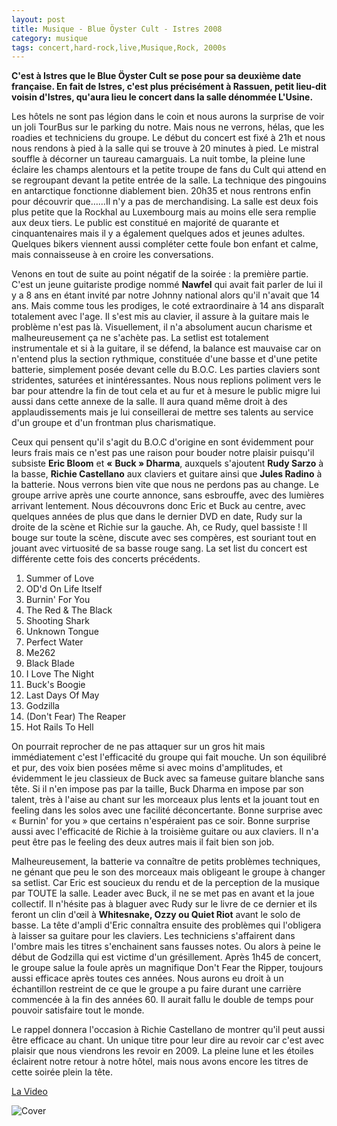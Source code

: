 ```yaml
---
layout: post
title: Musique - Blue Öyster Cult - Istres 2008
category: musique
tags: concert,hard-rock,live,Musique,Rock, 2000s
---
```


**C'est à Istres que le Blue Öyster Cult se pose pour sa deuxième date française. En fait de Istres, c'est plus précisément à Rassuen, petit lieu-dit voisin d'Istres, qu'aura lieu le concert dans la salle dénommée L'Usine.**

Les hôtels ne sont pas légion dans le coin et nous aurons la surprise de voir un joli TourBus sur le parking du notre. Mais nous ne verrons, hélas, que les roadies et techniciens du groupe. Le début du concert est fixé à 21h et nous nous rendons à pied à la salle qui se trouve à 20 minutes à pied. Le mistral souffle à décorner un taureau camarguais. La nuit tombe, la pleine lune éclaire les champs alentours et la petite troupe de fans du Cult qui attend en se regroupant devant la petite entrée de la salle. La technique des pingouins en antarctique fonctionne diablement bien. 20h35 et nous rentrons enfin pour découvrir que……Il n'y a pas de merchandising. La salle est deux fois plus petite que la Rockhal au Luxembourg mais au moins elle sera remplie aux deux tiers. Le public est constitué en majorité de quarante et cinquantenaires mais il y a également quelques ados et jeunes adultes. Quelques bikers viennent aussi compléter cette foule bon enfant et calme, mais connaisseuse à en croire les conversations.

Venons en tout de suite au point négatif de la soirée : la première partie. C'est un jeune guitariste prodige nommé **Nawfel** qui avait fait parler de lui il y a 8 ans en étant invité par notre Johnny national alors qu'il n'avait que 14 ans. Mais comme tous les prodiges, le coté extraordinaire à 14 ans disparaît totalement avec l'age. Il s'est mis au clavier, il assure à la guitare mais le problème n'est pas là. Visuellement, il n'a absolument aucun charisme et malheureusement ça ne s'achète pas. La setlist est totalement instrumentale et si à la guitare, il se défend, la balance est mauvaise car on n'entend plus la section rythmique, constituée d'une basse et d'une petite batterie, simplement posée devant celle du B.O.C. Les parties claviers sont stridentes, saturées et inintéressantes. Nous nous replions poliment vers le bar pour attendre la fin de tout cela et au fur et à mesure le public migre lui aussi dans cette annexe de la salle. Il aura quand même droit à des applaudissements mais je lui conseillerai de mettre ses talents au service d'un groupe et d'un frontman plus charismatique.

Ceux qui pensent qu'il s'agit du B.O.C d'origine en sont évidemment pour leurs frais mais ce n'est pas une raison pour bouder notre plaisir puisqu'il subsiste **Eric Bloom** et **«** **Buck » Dharma**, auxquels s'ajoutent **Rudy Sarzo** à la basse, **Richie Castellano** aux claviers et guitare ainsi que **Jules Radino** à la batterie. Nous verrons bien vite que nous ne perdons pas au change. Le groupe arrive après une courte annonce, sans esbrouffe, avec des lumières arrivant lentement. Nous découvrons donc Eric et Buck au centre, avec quelques années de plus que dans le dernier DVD en date, Rudy sur la droite de la scène et Richie sur la gauche. Ah, ce Rudy, quel bassiste ! Il bouge sur toute la scène, discute avec ses compères, est souriant tout en jouant avec virtuosité de sa basse rouge sang. La set list du concert est différente cette fois des concerts précédents.

01. Summer of Love
02. OD'd On Life Itself
03. Burnin' For You
04. The Red &amp; The Black
05. Shooting Shark
06. Unknown Tongue
07. Perfect Water
08. Me262
09. Black Blade
10. I Love The Night
11. Buck's Boogie
12. Last Days Of May
13. Godzilla
14. (Don't Fear) The Reaper
15. Hot Rails To Hell

On pourrait reprocher de ne pas attaquer sur un gros hit mais immédiatement c'est l'efficacité du groupe qui fait mouche. Un son équilibré et pur, des voix bien posées même si avec moins d'amplitudes, et évidemment le jeu classieux de Buck avec sa fameuse guitare blanche sans tête. Si il n'en impose pas par la taille, Buck Dharma en impose par son talent, très à l'aise au chant sur les morceaux plus lents et la jouant tout en feeling dans les solos avec une facilité déconcertante. Bonne surprise avec « Burnin' for you » que certains n'espéraient pas ce soir. Bonne surprise aussi avec l'efficacité de Richie à la troisième guitare ou aux claviers. Il n'a peut être pas le feeling des deux autres mais il fait bien son job.

Malheureusement, la batterie va connaître de petits problèmes techniques, ne génant que peu le son des morceaux mais obligeant le groupe à changer sa setlist. Car Eric est soucieux du rendu et de la perception de la musique par TOUTE la salle. Leader avec Buck, il ne se met pas en avant et la joue collectif. Il n'hésite pas à blaguer avec Rudy sur le livre de ce dernier et ils feront un clin d'œil à **Whitesnake, Ozzy **ou** Quiet Riot** avant le solo de basse. La tête d'ampli d'Eric connaîtra ensuite des problèmes qui l'obligera à laisser sa guitare pour les claviers. Les techniciens s'affairent dans l'ombre mais les titres s'enchainent sans fausses notes. Ou alors à peine le début de Godzilla qui est victime d'un grésillement. Après 1h45 de concert, le groupe salue la foule après un magnifique Don't Fear the Ripper, toujours aussi efficace après toutes ces années. Nous aurons eu droit à un échantillon restreint de ce que le groupe a pu faire durant une carrière commencée à la fin des années 60. Il aurait fallu le double de temps pour pouvoir satisfaire tout le monde.

Le rappel donnera l'occasion à Richie Castellano de montrer qu'il peut aussi être efficace au chant. Un unique titre pour leur dire au revoir car c'est avec plaisir que nous viendrons les revoir en 2009. La pleine lune et les étoiles éclairent notre retour à notre hôtel, mais nous avons encore les titres de cette soirée plein la tête.

[La Video](https://www.youtube.com/watch?v=cnv0iNDumow)

![Cover](http://cheziceman.files.wordpress.com/2014/11/bocistres.jpg)
